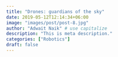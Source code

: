 ```yaml
---
title: "Drones: guardians of the sky"
date: 2019-05-12T12:14:34+06:00
image: "images/post/post-8.jpg"
author: "Adwait Naik" # use capitalize
description: "This is meta description."
categories: ["Robotics"]
draft: false
---
```

